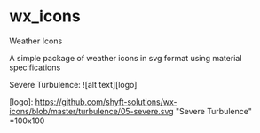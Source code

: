# wx_icons
Weather Icons

A simple package of weather icons in svg format using material specifications

Severe Turbulence: 
![alt text][logo]

[logo]: https://github.com/shyft-solutions/wx-icons/blob/master/turbulence/05-severe.svg "Severe Turbulence" =100x100
